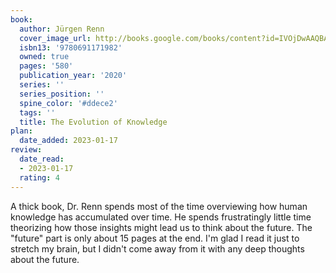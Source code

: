 ```yaml
---
book:
  author: Jürgen Renn
  cover_image_url: http://books.google.com/books/content?id=IVOjDwAAQBAJ&printsec=frontcover&img=1&zoom=1&edge=curl&source=gbs_api
  isbn13: '9780691171982'
  owned: true
  pages: '580'
  publication_year: '2020'
  series: ''
  series_position: ''
  spine_color: '#ddece2'
  tags: ''
  title: The Evolution of Knowledge
plan:
  date_added: 2023-01-17
review:
  date_read:
  - 2023-01-17
  rating: 4
---
```

A thick book, Dr. Renn spends most of the time overviewing how human knowledge has accumulated over time. He spends frustratingly little time theorizing how those insights might lead us to think about the future. The "future" part is only about 15 pages at the end. I'm glad I read it just to stretch my brain, but I didn't come away from it with any deep thoughts about the future.
